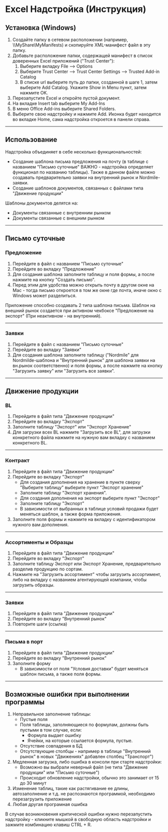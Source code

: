 # Excel Надстройка (Инструкция)

## Установка (Windows)

1. Создайте папку в сетевом расположении (например, \\\MyShare\MyManifests) и скопируйте XML-манифест файл в эту папку.
2. Добавьте расположение папки, содержащей манифест в список доверенных Excel приложений ("Trust Center"):
    1. Выберите вкладку File --> Options
    2. Выберите Trust Center --> Trust Center Settings --> Trusted Add-in Catalog
    3. В списке url выберите путь до папки, созданной в шаге 1, затем выберите Add Catalog. Укажите Show in Menu пункт, затем нажмите OK.
3. Перезапустите Excel и откройте пустой документ.
4. На вкладке Insert tab выберите My Add-Ins
5. В меню Office Add-ins выберите Shared Folders.
6. Выберите свою надстройку и нажмите Add. Иконка будет находится во вкладке Home, сама надстройка откроется в панели справа.

---

## Использование

Надстройка объединяет в себе несколько функциональностей:

-   Создание шаблона письма предложения на почту (в таблице с названием "Письмо суточные" ВАЖНО - надстройка определяет функционал по названию таблицы). Также в данном файле можно создавать предварительно заявки на внутренний рынок и Nordmile-заявки.
-   Создание шаблонов документов, связанных с файлами типа "Движение продукции"

Шаблоны документов делятся на:

-   Документы связанные с внутренним рынком
-   Документы связанные с внешним рынком

---

## Письмо суточные

### Предложение

1. Перейдите в файл с названием "Письмо суточные"
2. Перейдите во вкладку "Предложение"
3. Для создания шаблона заполните таблицу и поля формы, а после нажмите на кнопку "Создать письмо".
4. Перед этим для удобства можно открыть почту в другом окне на Mac - тогда письмо откроется в том же окне где почта, иначе окно с Windows может разделиться.

Приложение способно создавать 2 типа шаблона письма. Шаблон на внешний рынок создается при активном чекбоксе "Предложение на экспорт" (При неактивном - на внутренний).

---

### Заявки

1. Перейдите в файл с названием "Письмо суточные"
2. Перейдите во вкладку "Заявки"
3. Для создания шаблона заполните таблицу ("Nordmile" для Nordmilde-шаблона и "Внутренний рынок" для шаблона заявки на вн.рынок соответственно) и поля формы, а после нажмите на кнопку "Загрузить заявку" или "Загрузить все заявки".

---

## Движение продукции

### BL

1. Перейдите в файл типа "Движение продукции"
2. Перейдите во вкладку "Экспорт"
3. Заполните таблицу "Экспорт" или "Экспорт Хранение"
4. Для загрузки всех BL нажмите "Загрузить все BL", для загрузки конкретного файла нажмите на нужную вам вкладку с названием конкретного BL.

---

### Контракт

1. Перейдите в файл типа "Движение продукции"
2. Перейдите во вкладку "Экспорт"
    - Для создания дополнения на хранение в пункте сверху "Выберите таблицу" выберите пункт "Экспорт хранение"
    - Заполните таблицу "Экспорт хранения".
    - Для создания дополнения на экспорт выберите пункт "Экспорт"
    - Заполните таблицу "Экспорт"
    - В зависимости от выбранных в таблице условий продажи будет меняться шаблон, а также форма приложения.
3. Заполните поля формы и нажмите на вкладку с идентификатором нужного вам дополнения.

---

### Ассортименты и Образцы

1. Перейдите в файл типа "Движение продукции"
2. Перейдите во вкладку "Экспорт"
3. Заполните таблицу Экспорт или Экспорт Хранение, предварительно разделив продукцию по сортам.
4. Нажмите на "Загрузить ассортимент" чтобы загрузить ассортимент, либо на вкладку с названием агентирующей компании, чтобы загрузить образцы.

---

### Заявки

1. Перейдите в файл типа "Движение продукции"
2. Перейдите во вкладку "Внутренний рынок"
3. Повторите шаги (ссылка)

---

### Письма в порт

1. Перейдите в файл типа "Движение продукции"
2. Перейдите во вкладку "Внутренний рынок"
3. Заполните форму
    - В зависимости от поля "Условия доставки" будет меняться шаблон письма, а также поля формы.

---

## Возможные ошибки при выполнении программы

1. Неправильное заполнение таблицы:
    - Пустые поля
    - Поля таблицы, заполняющиеся по формулам, должны быть пустыми в том случае, если:
        - Формула выдает ошибку
        - Ячейки, на которые ссылается формула, пустые.
    - Отсутствие совпадения в БД
    - Отсутствующие столбцы - например в таблице "Внутренний рынок" в новых "Движениях" добавлен столбец "Транспорт")
2. Медленная загрузка, либо ошибка в консоли при старте надстройки:
    - Возможно вы выбрали неверный файл (не типа "Движение продукции" или "Письмо суточные")
    - Происходит обновление надстройки, обычно это занимает от 15 до 30 минут
3. Изменение таблиц, такие как растягивание ее длины, автозаполнение и т.д. не распознаются программой, необходимо перезагрузить приложение
4. Любая другая програмная ошибка

В случае возникновения критической ошибки нужно перезапустить надстройку - кликните мышкой в свободную область надстройки и зажмите комбинацию клавиш CTRL + R.
